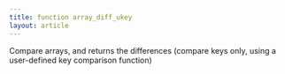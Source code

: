 ```yaml
---
title: function array_diff_ukey
layout: article
---
```

Compare arrays, and returns the differences (compare keys only, using a user-defined key comparison function)